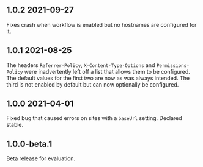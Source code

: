 ## 1.0.2 2021-09-27

Fixes crash when workflow is enabled but no hostnames are configured for it.

## 1.0.1 2021-08-25

The headers `Referrer-Policy`, `X-Content-Type-Options` and `Permissions-Policy` were inadvertently left off a list that allows them to be configured. The default values for the first two are now as was always intended. The third is not enabled by default but can now optionally be configured.

## 1.0.0 2021-04-01

Fixed bug that caused errors on sites with a `baseUrl` setting. Declared stable.

## 1.0.0-beta.1

Beta release for evaluation.
